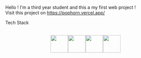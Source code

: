 Hello ! I'm a third year student and this a my first web project !
</br>
Visit this project on https://pophorn.vercel.app/
</br>

<p         style={{ fontWeight: "bold" }}>Tech Stack</p>
</br>
<div align="center"><img width="55" src="https://raw.githubusercontent.com/gilbarbara/logos/master/logos/nextjs.svg"/><img width="55" src="https://raw.githubusercontent.com/gilbarbara/logos/master/logos/react.svg"/><img width="55" src="https://raw.githubusercontent.com/gilbarbara/logos/master/logos/tailwindcss-icon.svg"/><img width="55" src="https://raw.githubusercontent.com/gilbarbara/logos/master/logos/typescript-icon.svg"/></div>
